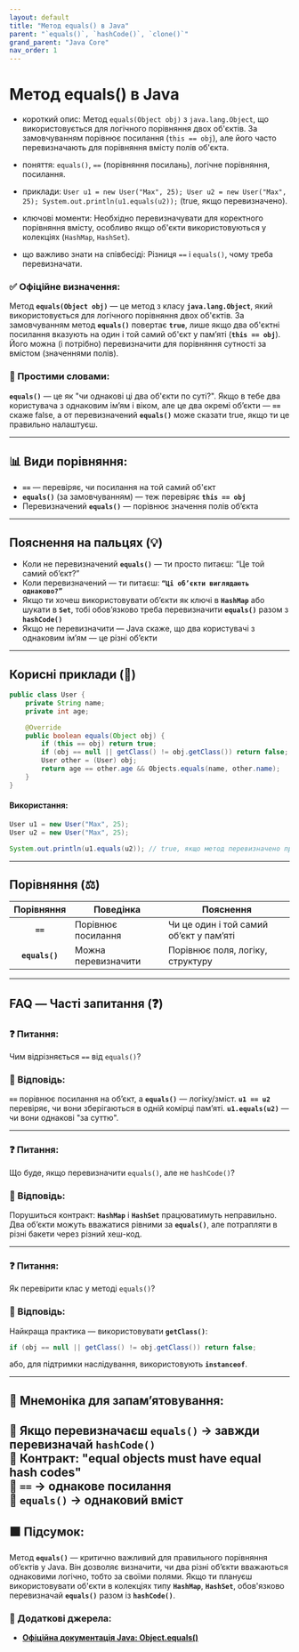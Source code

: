 ```yaml
---
layout: default
title: "Метод equals() в Java"
parent: "`equals()`, `hashCode()`, `clone()`"
grand_parent: "Java Core"
nav_order: 1
---
```


# Метод equals() в Java

* короткий опис: Метод `equals(Object obj)` з `java.lang.Object`, що використовується для логічного порівняння двох об'єктів. За замовчуванням порівнює посилання (`this == obj`), але його часто перевизначають для порівняння вмісту полів об'єкта.

* поняття: `equals()`, `==` (порівняння посилань), логічне порівняння, посилання.

* приклади: `User u1 = new User("Max", 25); User u2 = new User("Max", 25); System.out.println(u1.equals(u2));` (true, якщо перевизначено).

* ключові моменти: Необхідно перевизначувати для коректного порівняння вмісту, особливо якщо об'єкти використовуються у колекціях (`HashMap`, `HashSet`).

* що важливо знати на співбесіді: Різниця `==` і `equals()`, чому треба перевизначати.

### **✅ Офіційне визначення:**

Метод **`equals(Object obj)`** — це метод з класу **`java.lang.Object`**, який використовується для логічного порівняння двох об'єктів. За замовчуванням метод **`equals()`** повертає **`true`**, лише якщо два об'єктні посилання вказують на один і той самий об'єкт у памʼяті (**`this == obj`**). Його можна (і потрібно) перевизначити для порівняння сутності за вмістом (значеннями полів).

### **🧠 Простими словами:**

**`equals()`** — це як "чи однакові ці два об'єкти по суті?". Якщо в тебе два користувача з однаковим імʼям і віком, але це два окремі обʼєкти — **`==`** скаже false, а от перевизначений **`equals()`** може сказати true, якщо ти це правильно налаштуєш.

---

## **📊 Види порівняння:**

* **`==`** — перевіряє, чи посилання на той самий об'єкт
* **`equals()`** (за замовчуванням) — теж перевіряє **`this == obj`**
* Перевизначений **`equals()`** — порівнює значення полів обʼєкта

---

## **Пояснення на пальцях (💡)**

* Коли не перевизначений **`equals()`** — ти просто питаєш: “Це той самий об’єкт?”
* Коли перевизначений — ти питаєш: **`“Ці об’єкти виглядають однаково?”`**
* Якщо ти хочеш використовувати обʼєкти як ключі в **`HashMap`** або шукати в **`Set`**, тобі обов’язково треба перевизначити **`equals()`** разом з **`hashCode()`**
* Якщо не перевизначити — Java скаже, що два користувачі з однаковим імʼям — це різні обʼєкти

---

## **Корисні приклади (🧪)**

```java
public class User {
    private String name;
    private int age;

    @Override
    public boolean equals(Object obj) {
        if (this == obj) return true;
        if (obj == null || getClass() != obj.getClass()) return false;
        User other = (User) obj;
        return age == other.age && Objects.equals(name, other.name);
    }
}
```

#### **Використання:**

```java
User u1 = new User("Max", 25);
User u2 = new User("Max", 25);

System.out.println(u1.equals(u2)); // true, якщо метод перевизначено правильно
```

---

## **Порівняння (⚖️)**

| Порівняння | Поведінка | Пояснення |
| :---: | ----- | ----- |
| **`==`** | Порівнює посилання | Чи це один і той самий обʼєкт у памʼяті |
| **`equals()`** | Можна перевизначити | Порівнює поля, логіку, структуру |

---

## **FAQ — Часті запитання (❓)**

### **❓ Питання:**

 Чим відрізняється `==` від `equals()`?

### **💬 Відповідь:**

**`==`** порівнює посилання на обʼєкт, а **`equals()`** — логіку/зміст. **`u1 == u2`** перевіряє, чи вони зберігаються в одній комірці памʼяті. **`u1.equals(u2)`** — чи вони однакові "за суттю".

---

### **❓ Питання:**

 Що буде, якщо перевизначити `equals()`, але не `hashCode()`?

### **💬 Відповідь:**

Порушиться контракт: **`HashMap`** і **`HashSet`** працюватимуть неправильно. Два обʼєкти можуть вважатися рівними за **`equals()`**, але потрапляти в різні бакети через різний хеш-код.

---

### **❓ Питання:**

 Як перевірити клас у методі `equals()`?

### **💬 Відповідь:**

Найкраща практика — використовувати **`getClass()`**:

```java
if (obj == null || getClass() != obj.getClass()) return false;
```

або, для підтримки наслідування, використовують **`instanceof`**.

---

## **🧠 Мнемоніка для запам’ятовування:**

🔹 Якщо перевизначаєш **`equals()`** -> завжди перевизначай **`hashCode()`**  
🔹 Контракт: **"equal objects must have equal hash codes"**  
🔹 **`==`** -> однакове посилання  
🔹 **`equals()`** -> однаковий вміст
---

## **🟩 Підсумок:**

Метод **`equals()`** — критично важливий для правильного порівняння обʼєктів у Java. Він дозволяє визначити, чи два різні об’єкти вважаються однаковими логічно, тобто за своїми полями. Якщо ти плануєш використовувати об'єкти в колекціях типу **`HashMap`**, **`HashSet`**, обов'язково перевизначай **`equals()`** разом із **`hashCode()`**.

### **🔗 Додаткові джерела:**

* [**Офіційна документація Java: Object.equals()**](https://docs.oracle.com/javase/8/docs/api/java/lang/Object.html#equals-java.lang.Object-)
